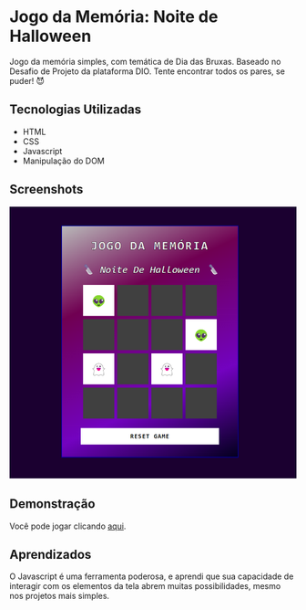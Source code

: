 # Jogo da Memória: Noite de Halloween

Jogo da memória simples, com temática de Dia das Bruxas. Baseado no Desafio de Projeto da plataforma DIO. Tente encontrar todos os pares, se puder! 😈

## Tecnologias Utilizadas

- HTML
- CSS
- Javascript
- Manipulação do DOM

## Screenshots

![Screenshot da Aplicação](src/images/memory-game-screenshot.png)

## Demonstração

Você pode jogar clicando [aqui](https://memory-game-lemon-one.vercel.app/).

## Aprendizados

O Javascript é uma ferramenta poderosa, e aprendi que sua capacidade de interagir com os elementos da tela abrem muitas possibilidades, mesmo nos projetos mais simples.